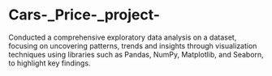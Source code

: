 # Cars-_Price-_project-
Conducted a comprehensive exploratory data analysis on a dataset, focusing on uncovering patterns, trends and insights through visualization techniques using libraries such as Pandas, NumPy, Matplotlib, and Seaborn, to highlight key findings. 
